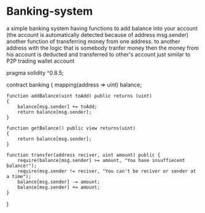 # Banking-system
a simple banking system having functions to add balance into your account (the account is automatically detected because of address msg.sender) 
another function of transferring money from one address. to another address with the logic that is somebody 
tranfer money then the money from his account is deducted and transferred to other's account just similar to P2P trading wallet account

pragma solidity ^0.8.5;

contract banking
{
    mapping(address => uint) balance;

    function addBalance(uint toAdd) public returns (uint)
    {
        balance[msg.sender] += toAdd;
        return balance[msg.sender];
    }

    function getBalance() public view returns(uint)
    {
        return balance[msg.sender];
    }

    function transfer(address reciver, uint amount) public {
        require(balance[msg.sender] >= amount, "You have insuffiecent balance!");
        require(msg.sender != reciver, "You can't be reciver or sender at a time");
        balance[msg.sender] -= amount;
        balance[msg.sender] += amount;
    }
}

